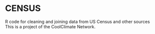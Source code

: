 # CENSUS
R code for cleaning and joining data from US Census and other sources
This is a project of the CoolClimate Network. 